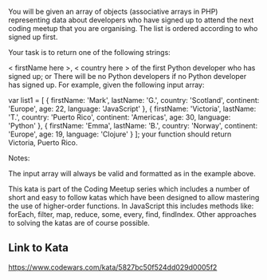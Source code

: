You will be given an array of objects (associative arrays in PHP) representing data about developers who have signed up to attend the next coding meetup that you are organising. The list is ordered according to who signed up first.

Your task is to return one of the following strings:

< firstName here >, < country here > of the first Python developer who has signed up; or
There will be no Python developers if no Python developer has signed up.
For example, given the following input array:

var list1 = [
  { firstName: 'Mark', lastName: 'G.', country: 'Scotland', continent: 'Europe', age: 22, language: 'JavaScript' },
  { firstName: 'Victoria', lastName: 'T.', country: 'Puerto Rico', continent: 'Americas', age: 30, language: 'Python' },
  { firstName: 'Emma', lastName: 'B.', country: 'Norway', continent: 'Europe', age: 19, language: 'Clojure' }
];
your function should return Victoria, Puerto Rico.

Notes:

The input array will always be valid and formatted as in the example above.




This kata is part of the Coding Meetup series which includes a number of short and easy to follow katas which have been designed to allow mastering the use of higher-order functions. In JavaScript this includes methods like: forEach, filter, map, reduce, some, every, find, findIndex. Other approaches to solving the katas are of course possible.

## Link to Kata
https://www.codewars.com/kata/5827bc50f524dd029d0005f2